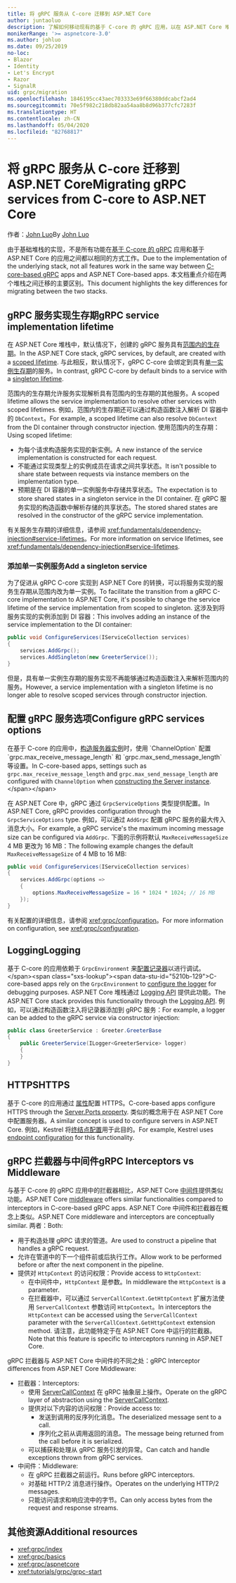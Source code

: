 ```yaml
---
title: 将 gRPC 服务从 C-core 迁移到 ASP.NET Core
author: juntaoluo
description: 了解如何移动现有的基于 C-core 的 gRPC 应用，以在 ASP.NET Core 堆栈之上运行。
monikerRange: '>= aspnetcore-3.0'
ms.author: johluo
ms.date: 09/25/2019
no-loc:
- Blazor
- Identity
- Let's Encrypt
- Razor
- SignalR
uid: grpc/migration
ms.openlocfilehash: 1846195cc43aec703333e69f66380ddcabcf2ad4
ms.sourcegitcommit: 70e5f982c218db82aa54aa8b8d96b377cfc7283f
ms.translationtype: HT
ms.contentlocale: zh-CN
ms.lasthandoff: 05/04/2020
ms.locfileid: "82768817"
---
```

# <a name="migrating-grpc-services-from-c-core-to-aspnet-core"></a><span data-ttu-id="5210b-103">将 gRPC 服务从 C-core 迁移到 ASP.NET Core</span><span class="sxs-lookup"><span data-stu-id="5210b-103">Migrating gRPC services from C-core to ASP.NET Core</span></span>

<span data-ttu-id="5210b-104">作者：[John Luo](https://github.com/juntaoluo)</span><span class="sxs-lookup"><span data-stu-id="5210b-104">By [John Luo](https://github.com/juntaoluo)</span></span>

<span data-ttu-id="5210b-105">由于基础堆栈的实现，不是所有功能在[基于 C-core 的 gRPC](https://grpc.io/blog/grpc-stacks) 应用和基于 ASP.NET Core 的应用之间都以相同的方式工作。</span><span class="sxs-lookup"><span data-stu-id="5210b-105">Due to the implementation of the underlying stack, not all features work in the same way between [C-core-based gRPC](https://grpc.io/blog/grpc-stacks) apps and ASP.NET Core-based apps.</span></span> <span data-ttu-id="5210b-106">本文档重点介绍在两个堆栈之间迁移的主要区别。</span><span class="sxs-lookup"><span data-stu-id="5210b-106">This document highlights the key differences for migrating between the two stacks.</span></span>

## <a name="grpc-service-implementation-lifetime"></a><span data-ttu-id="5210b-107">gRPC 服务实现生存期</span><span class="sxs-lookup"><span data-stu-id="5210b-107">gRPC service implementation lifetime</span></span>

<span data-ttu-id="5210b-108">在 ASP.NET Core 堆栈中，默认情况下，创建的 gRPC 服务具有[范围内的生存期](xref:fundamentals/dependency-injection#service-lifetimes)。</span><span class="sxs-lookup"><span data-stu-id="5210b-108">In the ASP.NET Core stack, gRPC services, by default, are created with a [scoped lifetime](xref:fundamentals/dependency-injection#service-lifetimes).</span></span> <span data-ttu-id="5210b-109">与此相反，默认情况下，gRPC C-core 会绑定到具有[单一实例生存期](xref:fundamentals/dependency-injection#service-lifetimes)的服务。</span><span class="sxs-lookup"><span data-stu-id="5210b-109">In contrast, gRPC C-core by default binds to a service with a [singleton lifetime](xref:fundamentals/dependency-injection#service-lifetimes).</span></span>

<span data-ttu-id="5210b-110">范围内的生存期允许服务实现解析具有范围内的生存期的其他服务。</span><span class="sxs-lookup"><span data-stu-id="5210b-110">A scoped lifetime allows the service implementation to resolve other services with scoped lifetimes.</span></span> <span data-ttu-id="5210b-111">例如，范围内的生存期还可以通过构造函数注入解析 DI 容器中的 `DbContext`。</span><span class="sxs-lookup"><span data-stu-id="5210b-111">For example, a scoped lifetime can also resolve `DbContext` from the DI container through constructor injection.</span></span> <span data-ttu-id="5210b-112">使用范围内的生存期：</span><span class="sxs-lookup"><span data-stu-id="5210b-112">Using scoped lifetime:</span></span>

* <span data-ttu-id="5210b-113">为每个请求构造服务实现的新实例。</span><span class="sxs-lookup"><span data-stu-id="5210b-113">A new instance of the service implementation is constructed for each request.</span></span>
* <span data-ttu-id="5210b-114">不能通过实现类型上的实例成员在请求之间共享状态。</span><span class="sxs-lookup"><span data-stu-id="5210b-114">It isn't possible to share state between requests via instance members on the implementation type.</span></span>
* <span data-ttu-id="5210b-115">预期是在 DI 容器的单一实例服务中存储共享状态。</span><span class="sxs-lookup"><span data-stu-id="5210b-115">The expectation is to store shared states in a singleton service in the DI container.</span></span> <span data-ttu-id="5210b-116">在 gRPC 服务实现的构造函数中解析存储的共享状态。</span><span class="sxs-lookup"><span data-stu-id="5210b-116">The stored shared states are resolved in the constructor of the gRPC service implementation.</span></span>

<span data-ttu-id="5210b-117">有关服务生存期的详细信息，请参阅 <xref:fundamentals/dependency-injection#service-lifetimes>。</span><span class="sxs-lookup"><span data-stu-id="5210b-117">For more information on service lifetimes, see <xref:fundamentals/dependency-injection#service-lifetimes>.</span></span>

### <a name="add-a-singleton-service"></a><span data-ttu-id="5210b-118">添加单一实例服务</span><span class="sxs-lookup"><span data-stu-id="5210b-118">Add a singleton service</span></span>

<span data-ttu-id="5210b-119">为了促进从 gRPC C-core 实现到 ASP.NET Core 的转换，可以将服务实现的服务生存期从范围内改为单一实例。</span><span class="sxs-lookup"><span data-stu-id="5210b-119">To facilitate the transition from a gRPC C-core implementation to ASP.NET Core, it's possible to change the service lifetime of the service implementation from scoped to singleton.</span></span> <span data-ttu-id="5210b-120">这涉及到将服务实现的实例添加到 DI 容器：</span><span class="sxs-lookup"><span data-stu-id="5210b-120">This involves adding an instance of the service implementation to the DI container:</span></span>

```csharp
public void ConfigureServices(IServiceCollection services)
{
    services.AddGrpc();
    services.AddSingleton(new GreeterService());
}
```

<span data-ttu-id="5210b-121">但是，具有单一实例生存期的服务实现不再能够通过构造函数注入来解析范围内的服务。</span><span class="sxs-lookup"><span data-stu-id="5210b-121">However, a service implementation with a singleton lifetime is no longer able to resolve scoped services through constructor injection.</span></span>

## <a name="configure-grpc-services-options"></a><span data-ttu-id="5210b-122">配置 gRPC 服务选项</span><span class="sxs-lookup"><span data-stu-id="5210b-122">Configure gRPC services options</span></span>

<span data-ttu-id="5210b-123">在基于 C-core 的应用中，[构造服务器实例](https://grpc.io/grpc/csharp/api/Grpc.Core.Server.html#Grpc_Core_Server__ctor_System_Collections_Generic_IEnumerable_Grpc_Core_ChannelOption__)时，使用 `ChannelOption` 配置 `grpc.max_receive_message_length` 和 `grpc.max_send_message_length` 等设置。</span><span class="sxs-lookup"><span data-stu-id="5210b-123">In C-core-based apps, settings such as `grpc.max_receive_message_length` and `grpc.max_send_message_length` are configured with `ChannelOption` when [constructing the Server instance](https://grpc.io/grpc/csharp/api/Grpc.Core.Server.html#Grpc_Core_Server__ctor_System_Collections_Generic_IEnumerable_Grpc_Core_ChannelOption__).</span></span>

<span data-ttu-id="5210b-124">在 ASP.NET Core 中，gRPC 通过 `GrpcServiceOptions` 类型提供配置。</span><span class="sxs-lookup"><span data-stu-id="5210b-124">In ASP.NET Core, gRPC provides configuration through the `GrpcServiceOptions` type.</span></span> <span data-ttu-id="5210b-125">例如，可以通过 `AddGrpc` 配置 gRPC 服务的最大传入消息大小。</span><span class="sxs-lookup"><span data-stu-id="5210b-125">For example, a gRPC service's the maximum incoming message size can be configured via `AddGrpc`.</span></span> <span data-ttu-id="5210b-126">下面的示例将默认 `MaxReceiveMessageSize` 4 MB 更改为 16 MB：</span><span class="sxs-lookup"><span data-stu-id="5210b-126">The following example changes the default `MaxReceiveMessageSize` of 4 MB to 16 MB:</span></span>

```csharp
public void ConfigureServices(IServiceCollection services)
{
    services.AddGrpc(options =>
    {
        options.MaxReceiveMessageSize = 16 * 1024 * 1024; // 16 MB
    });
}
```

<span data-ttu-id="5210b-127">有关配置的详细信息，请参阅 <xref:grpc/configuration>。</span><span class="sxs-lookup"><span data-stu-id="5210b-127">For more information on configuration, see <xref:grpc/configuration>.</span></span>

## <a name="logging"></a><span data-ttu-id="5210b-128">Logging</span><span class="sxs-lookup"><span data-stu-id="5210b-128">Logging</span></span>

<span data-ttu-id="5210b-129">基于 C-core 的应用依赖于 `GrpcEnvironment` 来[配置记录器](https://grpc.io/grpc/csharp/api/Grpc.Core.GrpcEnvironment.html?q=size#Grpc_Core_GrpcEnvironment_SetLogger_Grpc_Core_Logging_ILogger_)以进行调试。</span><span class="sxs-lookup"><span data-stu-id="5210b-129">C-core-based apps rely on the `GrpcEnvironment` to [configure the logger](https://grpc.io/grpc/csharp/api/Grpc.Core.GrpcEnvironment.html?q=size#Grpc_Core_GrpcEnvironment_SetLogger_Grpc_Core_Logging_ILogger_) for debugging purposes.</span></span> <span data-ttu-id="5210b-130">ASP.NET Core 堆栈通过 [Logging API](xref:fundamentals/logging/index) 提供此功能。</span><span class="sxs-lookup"><span data-stu-id="5210b-130">The ASP.NET Core stack provides this functionality through the [Logging API](xref:fundamentals/logging/index).</span></span> <span data-ttu-id="5210b-131">例如，可以通过构造函数注入将记录器添加到 gRPC 服务：</span><span class="sxs-lookup"><span data-stu-id="5210b-131">For example, a logger can be added to the gRPC service via constructor injection:</span></span>

```csharp
public class GreeterService : Greeter.GreeterBase
{
    public GreeterService(ILogger<GreeterService> logger)
    {
    }
}
```

## <a name="https"></a><span data-ttu-id="5210b-132">HTTPS</span><span class="sxs-lookup"><span data-stu-id="5210b-132">HTTPS</span></span>

<span data-ttu-id="5210b-133">基于 C-core 的应用通过 [ 属性](https://grpc.io/grpc/csharp/api/Grpc.Core.Server.html#Grpc_Core_Server_Ports)配置 HTTPS。</span><span class="sxs-lookup"><span data-stu-id="5210b-133">C-core-based apps configure HTTPS through the [Server.Ports property](https://grpc.io/grpc/csharp/api/Grpc.Core.Server.html#Grpc_Core_Server_Ports).</span></span> <span data-ttu-id="5210b-134">类似的概念用于在 ASP.NET Core 中配置服务器。</span><span class="sxs-lookup"><span data-stu-id="5210b-134">A similar concept is used to configure servers in ASP.NET Core.</span></span> <span data-ttu-id="5210b-135">例如，Kestrel 将[终结点配置](xref:fundamentals/servers/kestrel#endpoint-configuration)用于此目的。</span><span class="sxs-lookup"><span data-stu-id="5210b-135">For example, Kestrel uses [endpoint configuration](xref:fundamentals/servers/kestrel#endpoint-configuration) for this functionality.</span></span>

## <a name="grpc-interceptors-vs-middleware"></a><span data-ttu-id="5210b-136">gRPC 拦截器与中间件</span><span class="sxs-lookup"><span data-stu-id="5210b-136">gRPC Interceptors vs Middleware</span></span>

<span data-ttu-id="5210b-137">与基于 C-core 的 gRPC 应用中的拦截器相比，ASP.NET Core [中间件](xref:fundamentals/middleware/index)提供类似功能。</span><span class="sxs-lookup"><span data-stu-id="5210b-137">ASP.NET Core [middleware](xref:fundamentals/middleware/index) offers similar functionalities compared to interceptors in C-core-based gRPC apps.</span></span> <span data-ttu-id="5210b-138">ASP.NET Core 中间件和拦截器在概念上类似。</span><span class="sxs-lookup"><span data-stu-id="5210b-138">ASP.NET Core middleware and interceptors are conceptually similar.</span></span> <span data-ttu-id="5210b-139">两者：</span><span class="sxs-lookup"><span data-stu-id="5210b-139">Both:</span></span>

* <span data-ttu-id="5210b-140">用于构造处理 gRPC 请求的管道。</span><span class="sxs-lookup"><span data-stu-id="5210b-140">Are used to construct a pipeline that handles a gRPC request.</span></span>
* <span data-ttu-id="5210b-141">允许在管道中的下一个组件前或后执行工作。</span><span class="sxs-lookup"><span data-stu-id="5210b-141">Allow work to be performed before or after the next component in the pipeline.</span></span>
* <span data-ttu-id="5210b-142">提供对 `HttpContext` 的访问权限：</span><span class="sxs-lookup"><span data-stu-id="5210b-142">Provide access to `HttpContext`:</span></span>
  * <span data-ttu-id="5210b-143">在中间件中，`HttpContext` 是参数。</span><span class="sxs-lookup"><span data-stu-id="5210b-143">In middleware the `HttpContext` is a parameter.</span></span>
  * <span data-ttu-id="5210b-144">在拦截器中，可以通过 `ServerCallContext.GetHttpContext` 扩展方法使用 `ServerCallContext` 参数访问 `HttpContext`。</span><span class="sxs-lookup"><span data-stu-id="5210b-144">In interceptors the `HttpContext` can be accessed using the `ServerCallContext` parameter with the `ServerCallContext.GetHttpContext` extension method.</span></span> <span data-ttu-id="5210b-145">请注意，此功能特定于在 ASP.NET Core 中运行的拦截器。</span><span class="sxs-lookup"><span data-stu-id="5210b-145">Note that this feature is specific to interceptors running in ASP.NET Core.</span></span>

<span data-ttu-id="5210b-146">gRPC 拦截器与 ASP.NET Core 中间件的不同之处：</span><span class="sxs-lookup"><span data-stu-id="5210b-146">gRPC Interceptor differences from ASP.NET Core Middleware:</span></span>

* <span data-ttu-id="5210b-147">拦截器：</span><span class="sxs-lookup"><span data-stu-id="5210b-147">Interceptors:</span></span>
  * <span data-ttu-id="5210b-148">使用 [ServerCallContext](https://grpc.io/grpc/csharp/api/Grpc.Core.ServerCallContext.html) 在 gRPC 抽象层上操作。</span><span class="sxs-lookup"><span data-stu-id="5210b-148">Operate on the gRPC layer of abstraction using the [ServerCallContext](https://grpc.io/grpc/csharp/api/Grpc.Core.ServerCallContext.html).</span></span>
  * <span data-ttu-id="5210b-149">提供对以下内容的访问权限：</span><span class="sxs-lookup"><span data-stu-id="5210b-149">Provide access to:</span></span>
    * <span data-ttu-id="5210b-150">发送到调用的反序列化消息。</span><span class="sxs-lookup"><span data-stu-id="5210b-150">The deserialized message sent to a call.</span></span>
    * <span data-ttu-id="5210b-151">序列化之前从调用返回的消息。</span><span class="sxs-lookup"><span data-stu-id="5210b-151">The message being returned from the call before it is serialized.</span></span>
  * <span data-ttu-id="5210b-152">可以捕获和处理从 gRPC 服务引发的异常。</span><span class="sxs-lookup"><span data-stu-id="5210b-152">Can catch and handle exceptions thrown from gRPC services.</span></span>
* <span data-ttu-id="5210b-153">中间件：</span><span class="sxs-lookup"><span data-stu-id="5210b-153">Middleware:</span></span>
  * <span data-ttu-id="5210b-154">在 gRPC 拦截器之前运行。</span><span class="sxs-lookup"><span data-stu-id="5210b-154">Runs before gRPC interceptors.</span></span>
  * <span data-ttu-id="5210b-155">对基础 HTTP/2 消息进行操作。</span><span class="sxs-lookup"><span data-stu-id="5210b-155">Operates on the underlying HTTP/2 messages.</span></span>
  * <span data-ttu-id="5210b-156">只能访问请求和响应流中的字节。</span><span class="sxs-lookup"><span data-stu-id="5210b-156">Can only access bytes from the request and response streams.</span></span>

## <a name="additional-resources"></a><span data-ttu-id="5210b-157">其他资源</span><span class="sxs-lookup"><span data-stu-id="5210b-157">Additional resources</span></span>

* <xref:grpc/index>
* <xref:grpc/basics>
* <xref:grpc/aspnetcore>
* <xref:tutorials/grpc/grpc-start>
